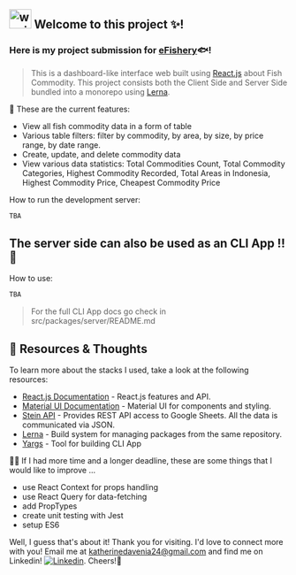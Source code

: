 [linkedin]: https://www.linkedin.com/in/katherine-davenia/
[React.js]: https://reactjs.org/docs
[Lerna]: https://lerna.js.org/
[eFishery]: https://efishery.com/en/

## <img src="https://raw.githubusercontent.com/MartinHeinz/MartinHeinz/master/wave.gif" alt="waving gif" width="40" height="35" /> Welcome to this project ✨!

### Here is my project submission for [eFishery]🐟!

> This is a dashboard-like interface web built using [React.js] about Fish Commodity. This project consists both the Client Side and Server Side bundled into a monorepo using [Lerna].

🎉 These are the current features:
- View all fish commodity data in a form of table
- Various table filters: filter by commodity, by area, by size, by price range, by date range.
- Create, update, and delete commodity data
- View various data statistics: Total Commodities Count, Total Commodity Categories, Highest Commodity Recorded, Total Areas in Indonesia, Highest Commodity Price, Cheapest Commodity Price

How to run the development server:
```bash
TBA
```


## The server side can also be used as an CLI App ‼️🥳
How to use:
```bash
TBA
```
> For the full CLI App docs go check in src/packages/server/README.md

## 🔨 Resources & Thoughts

To learn more about the stacks I used, take a look at the following resources:
- [React.js Documentation](https://reactjs.org/docs) - React.js features and API.
- [Material UI Documentation](https://mui.com/material-ui/getting-started/overview/) - Material UI for components and styling.
- [Stein API](https://steinhq.com/) - Provides REST API access to Google Sheets. All the data is communicated via JSON.
- [Lerna](https://lerna.js.org/) - Build system for managing packages from the same repository.
- [Yargs](https://yargs.js.org/) - Tool for building CLI App

🤔💭 If I had more time and a longer deadline, these are some things that I would like to improve ...
- use React Context for props handling
- use React Query for data-fetching
- add PropTypes
- create unit testing with Jest
- setup ES6

Well, I guess that's about it! Thank you for visiting. I'd love to connect more with you! Email me at katherinedavenia24@gmail.com and find me on Linkedin! [<img alt="Linkedin" src="https://img.shields.io/badge/linkedin-blue?style=social&logo=linkedin">][linkedin]. Cheers!🥂
